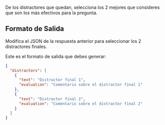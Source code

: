 De los distractores que quedan, selecciona los 2 mejores que consideres que son los más efectivos para la pregunta.

## **Formato de Salida**

Modifica el JSON de la respuesta anterior para seleccionar los 2 distractores finales.

Este es el formato de salida que debes generar:

```json
{
  "distractors": [
    {
      "text": "Distractor final 1",
      "evaluation": "Comentario sobre el distractor final 1"
    },
    {
      "text": "Distractor final 2",
      "evaluation": "Comentario sobre el distractor final 2"
    }
  ]
}
```
